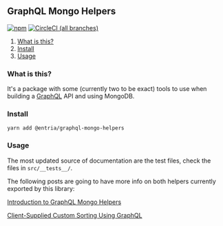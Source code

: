 ## GraphQL Mongo Helpers

[![npm](https://img.shields.io/npm/v/@entria/graphql-mongo-helpers.svg)](https://www.npmjs.com/package/@entria/graphql-mongo-helpers)
[![CircleCI (all branches)](https://img.shields.io/circleci/project/github/entria/graphql-mongo-helpers.svg)](https://circleci.com/gh/entria/graphql-mongo-helpers)

1. [What is this?](#what-is-this)
1. [Install](#install)
1. [Usage](#usage)

### What is this?

It's a package with some (currently two to be exact) tools to use when building a [GraphQL][graphql] API and using MongoDB.

### Install

```
yarn add @entria/graphql-mongo-helpers
```

### Usage

The most updated source of documentation are the test files, check the files in `src/__tests__/`.


The following posts are going to have more info on both helpers currently exported by this library:

[Introduction to GraphQL Mongo Helpers
][post-a]

[Client-Supplied Custom Sorting Using GraphQL][post-b]

[graphql]: https://github.com/graphql/graphql-js
[post-a]: https://medium.com/@jonathancardoso/introduction-to-graphql-mongo-helpers-a457944d4c8a
[post-b]: https://medium.com/@jonathancardoso/client-supplied-custom-sorting-using-graphql-54e4b87f6011
